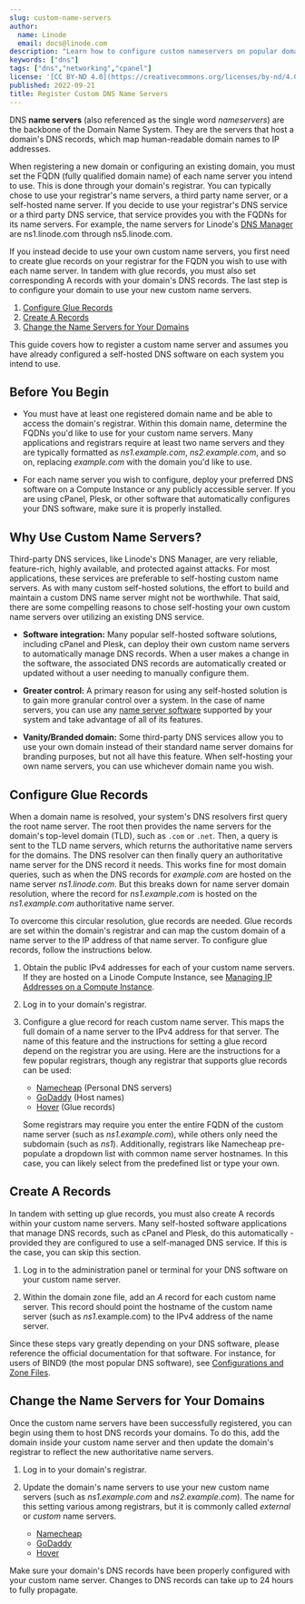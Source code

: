 ```yaml
---
slug: custom-name-servers
author:
  name: Linode
  email: docs@linode.com
description: "Learn how to configure custom nameservers on popular domain registrars."
keywords: ["dns"]
tags: ["dns","networking","cpanel"]
license: '[CC BY-ND 4.0](https://creativecommons.org/licenses/by-nd/4.0)'
published: 2022-09-21
title: Register Custom DNS Name Servers
---
```


DNS **name servers** (also referenced as the single word *nameservers*) are the backbone of the Domain Name System. They are the servers that host a domain's DNS records, which map human-readable domain names to IP addresses.

When registering a new domain or configuring an existing domain, you must set the FQDN (fully qualified domain name) of each name server you intend to use. This is done through your domain's registrar. You can typically chose to use your registrar's name servers, a third party name server, or a self-hosted name server. If you decide to use your registrar's DNS service or a third party DNS service, that service provides you with the FQDNs for its name servers. For example, the name servers for Linode's [DNS Manager](/docs/guides/dns-manager/#use-linodes-name-servers-with-your-domain) are ns1.linode.com through ns5.linode.com.

If you instead decide to use your own custom name servers, you first need to create glue records on your registrar for the FQDN you wish to use with each name server. In tandem with glue records, you must also set corresponding A records with your domain's DNS records. The last step is to configure your domain to use your new custom name servers.

1. [Configure Glue Records](#configure-glue-records)
1. [Create A Records](#create-a-records)
1. [Change the Name Servers for Your Domains](#change-the-name-servers-for-your-domains)

This guide covers how to register a custom name server and assumes you have already configured a self-hosted DNS software on each system you intend to use.

## Before You Begin

- You must have at least one registered domain name and be able to access the domain's registrar. Within this domain name, determine the FQDNs you'd like to use for your custom name servers. Many applications and registrars require at least two name servers and they are typically formatted as *ns1.example.com*, *ns2.example.com*, and so on, replacing *example.com* with the domain you'd like to use.

- For each name server you wish to configure, deploy your preferred DNS software on a Compute Instance or any publicly accessible server. If you are using cPanel, Plesk, or other software that automatically configures your DNS software, make sure it is properly installed.

## Why Use Custom Name Servers?

Third-party DNS services, like Linode's DNS Manager, are very reliable, feature-rich, highly available, and protected against attacks. For most applications, these services are preferable to self-hosting custom name servers. As with many custom self-hosted solutions, the effort to build and maintain a custom DNS name server might not be worthwhile. That said, there are some compelling reasons to chose self-hosting your own custom name servers over utilizing an existing DNS service.

- **Software integration:** Many popular self-hosted software solutions, including cPanel and Plesk, can deploy their own custom name servers to automatically manage DNS records. When a user makes a change in the software, the associated DNS records are automatically created or updated without a user needing to manually configure them.

- **Greater control:** A primary reason for using any self-hosted solution is to gain more granular control over a system. In the case of name servers, you can use any [name server software](https://en.wikipedia.org/wiki/Comparison_of_DNS_server_software) supported by your system and take advantage of all of its features.

- **Vanity/Branded domain:** Some third-party DNS services allow you to use your own domain instead of their standard name server domains for branding purposes, but not all have this feature. When self-hosting your own name servers, you can use whichever domain name you wish.

## Configure Glue Records

When a domain name is resolved, your system's DNS resolvers first query the root name server. The root then provides the name servers for the domain's top-level domain (TLD), such as `.com` or `.net`. Then, a query is sent to the TLD name servers, which returns the authoritative name servers for the domains. The DNS resolver can then finally query an authoritative name server for the DNS record it needs. This works fine for most domain queries, such as when the DNS records for *example.com* are hosted on the name server *ns1.linode.com*. But this breaks down for name server domain resolution, where the record for *ns1.example.com* is hosted on the *ns1.example.com* authoritative name server.

To overcome this circular resolution, glue records are needed. Glue records are set within the domain's registrar and can map the custom domain of a name server to the IP address of that name server. To configure glue records, follow the instructions below.

1. Obtain the public IPv4 addresses for each of your custom name servers. If they are hosted on a Linode Compute Instance, see [Managing IP Addresses on a Compute Instance](/docs/guides/managing-ip-addresses/#viewing-ip-addresses).

1. Log in to your domain's registrar.

1. Configure a glue record for reach custom name server. This maps the full domain of a name server to the IPv4 address for that server. The name of this feature and the instructions for setting a glue record depend on the registrar you are using. Here are the instructions for a few popular registrars, though any registrar that supports glue records can be used:

    - [Namecheap](https://www.namecheap.com/support/knowledgebase/article.aspx/768/10/how-do-i-register-personal-nameservers-for-my-domain/) (Personal DNS servers)
    - [GoDaddy](https://www.godaddy.com/help/add-my-custom-host-names-12320) (Host names)
    - [Hover](https://help.hover.com/hc/en-us/articles/217282437-Connecting-your-domain-using-private-nameservers-Glue-records-) (Glue records)

    Some registrars may require you enter the entire FQDN of the custom name server (such as *ns1.example.com*), while others only need the subdomain (such as *ns1*). Additionally, registrars like Namecheap pre-populate a dropdown list with common name server hostnames. In this case, you can likely select from the predefined list or type your own.

## Create A Records

In tandem with setting up glue records, you must also create A records within your custom name servers. Many self-hosted software applications that manage DNS records, such as cPanel and Plesk, do this automatically - provided they are configured to use a self-managed DNS service. If this is the case, you can skip this section.

1. Log in to the administration panel or terminal for your DNS software on your custom name server.

1. Within the domain zone file, add an *A* record for each custom name server. This record should point the hostname of the custom name server (such as *ns1*.example.com) to the IPv4 address of the name server.

Since these steps vary greatly depending on your DNS software, please reference the official documentation for that software. For instance, for users of BIND9 (the most popular DNS software), see [Configurations and Zone Files](https://bind9.readthedocs.io/en/v9_18_7/chapter3.html#soa-rr).

## Change the Name Servers for Your Domains

Once the custom name servers have been successfully registered, you can begin using them to host DNS records your domains. To do this, add the domain inside your custom name server and then update the domain's registrar to reflect the new authoritative name servers.

1. Log in to your domain's registrar.

1. Update the domain's name servers to use your new custom name servers (such as *ns1.example.com* and *ns2.example.com*). The name for this setting various among registrars, but it is commonly called *external* or *custom* name servers.

    - [Namecheap](https://www.namecheap.com/support/knowledgebase/article.aspx/767/10/how-to-change-dns-for-a-domain/)
    - [GoDaddy](https://www.godaddy.com/help/change-nameservers-for-my-domains-664)
    - [Hover](https://help.hover.com/hc/en-us/articles/217282477--Changing-your-domain-nameservers)

Make sure your domain's DNS records have been properly configured with your custom name server. Changes to DNS records can take up to 24 hours to fully propagate.